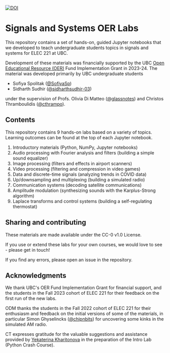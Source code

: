 [![DOI](https://zenodo.org/badge/DOI/10.5281/zenodo.11094778.svg)](https://doi.org/10.5281/zenodo.11094778)

# Signals and Systems OER Labs

This repository contains a set of hands-on, guided Jupyter notebooks that we developed to teach undergraduate students topics in signals and systems for ELEC 221 at UBC.

Development of these materials was financially supported by the UBC [Open Educational Resource (OER)](https://oerfund.open.ubc.ca/) Fund Implementation Grant in 2023-24. The material was 
developed primarily by UBC undergraduate students

 * Sofiya Spolitak ([@SofiyaSp](https://github.com/SofiyaSp))
 * Sidharth Sudhir ([@sidharthsudhir-03](https://github.com/sidharthsudhir-03))

under the supervision of Profs. Olivia Di Matteo ([@glassnotes](https://github.com/glassnotes/)) and
Christos Thramboulidis ([@cthrampo](https://github.com/cthrampo)).

## Contents

This repository contains 9 hands-on labs based on a variety of topics. Learning outcomes can be found at the top of each Jupyter notebook.

 1. Introductory materials (Python, NumPy, Jupyter notebooks)
 2. Audio processing with Fourier analysis and filters (building a simple sound equalizer)
 3. Image processing (filters and effects in airport scanners)
 4. Video processing (filtering and compression in video games)
 5. Data and discrete-time signals (analyzing trends in COVID data)
 6. Up/downsampling and multiplexing (building a simulated radio)
 7. Communication systems (decoding satellite communications)
 8. Amplitude modulation (synthesizing sounds with the Karplus-Strong algorithm)
 9. Laplace transforms and control systems (building a self-regulating thermostat)

## Sharing and contributing

These materials are made available under the CC-0 v1.0 License.

If you use or extend these labs for your own courses, we would love to see - please get in touch!

If you find any errors, please open an issue in the repository.

## Acknowledgments

We thank UBC's OER Fund Implementation Grant for financial support, and the students in the Fall 2023 cohort of ELEC 221 for their feedback on the first run of the new labs.

ODM thanks the students in the Fall 2022 cohort of ELEC 221 for their enthusiasm and feedback on the initial versions of some of the materials, in particular Simon Ghyselincks ([@chipnbits](https://github.com/chipnbits)) for uncovering some kinks in the simulated AM radio.

CT expresses gratitude for the valuable suggestions and assistance provided by [Yekaterina Kharitonova](https://cs.ucsb.edu/index.php/people/faculty/yekaterina-kate-kharitonova) in the preparation of the Intro Lab (Python Crash Course).
